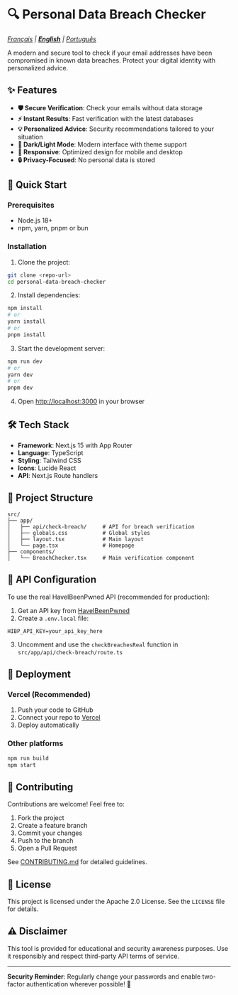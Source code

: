 # 🔍 Personal Data Breach Checker

*[Français](../fr/README.md) | [**English**](./README.md) | [Português](../pt/README.md)*

A modern and secure tool to check if your email addresses have been compromised in known data breaches. Protect your digital identity with personalized advice.

## ✨ Features

- **🛡️ Secure Verification**: Check your emails without data storage
- **⚡ Instant Results**: Fast verification with the latest databases
- **💡 Personalized Advice**: Security recommendations tailored to your situation
- **🌙 Dark/Light Mode**: Modern interface with theme support
- **📱 Responsive**: Optimized design for mobile and desktop
- **🔒 Privacy-Focused**: No personal data is stored

## 🚀 Quick Start

### Prerequisites

- Node.js 18+ 
- npm, yarn, pnpm or bun

### Installation

1. Clone the project:
```bash
git clone <repo-url>
cd personal-data-breach-checker
```

2. Install dependencies:
```bash
npm install
# or
yarn install
# or
pnpm install
```

3. Start the development server:
```bash
npm run dev
# or
yarn dev
# or
pnpm dev
```

4. Open [http://localhost:3000](http://localhost:3000) in your browser

## 🛠️ Tech Stack

- **Framework**: Next.js 15 with App Router
- **Language**: TypeScript
- **Styling**: Tailwind CSS
- **Icons**: Lucide React
- **API**: Next.js Route handlers

## 📁 Project Structure

```
src/
├── app/
│   ├── api/check-breach/     # API for breach verification
│   ├── globals.css           # Global styles
│   ├── layout.tsx            # Main layout
│   └── page.tsx              # Homepage
├── components/
│   └── BreachChecker.tsx     # Main verification component
```

## 🔧 API Configuration

To use the real HaveIBeenPwned API (recommended for production):

1. Get an API key from [HaveIBeenPwned](https://haveibeenpwned.com/API/Key)
2. Create a `.env.local` file:
```env
HIBP_API_KEY=your_api_key_here
```
3. Uncomment and use the `checkBreachesReal` function in `src/app/api/check-breach/route.ts`

## 🚀 Deployment

### Vercel (Recommended)

1. Push your code to GitHub
2. Connect your repo to [Vercel](https://vercel.com)
3. Deploy automatically

### Other platforms

```bash
npm run build
npm start
```

## 🤝 Contributing

Contributions are welcome! Feel free to:

1. Fork the project
2. Create a feature branch
3. Commit your changes
4. Push to the branch
5. Open a Pull Request

See [CONTRIBUTING.md](../../CONTRIBUTING.md) for detailed guidelines.

## 📄 License

This project is licensed under the Apache 2.0 License. See the `LICENSE` file for details.

## ⚠️ Disclaimer

This tool is provided for educational and security awareness purposes. Use it responsibly and respect third-party API terms of service.

---

**Security Reminder**: Regularly change your passwords and enable two-factor authentication wherever possible! 🔐
